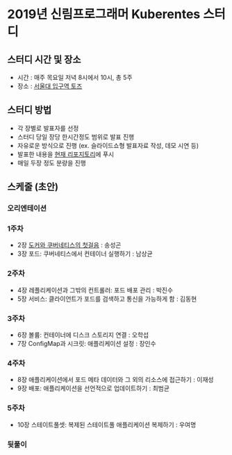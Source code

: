 # 2019년 신림프로그래머 Kuberentes 스터디 

## 스터디 시간 및 장소
- 시간 : 매주 목요일 저녁 8시에서 10시, 총 5주
- 장소 : [서울대 입구역 토즈](https://moim.toz.co.kr/branchDetail?path=%25EA%25B3%25B5%25EA%25B0%2584%25EC%25B0%25BE%25EA%25B8%25B0&url=%252FboothSearch&branch_id=26&boothprofile_id=159)


## 스터디 방법
- 각 장별로 발표자를 선정
- 스터디 당일 장당 한시간정도 범위로 발표 진행
- 자유로운 방식으로 진행 (ex. 슬라이드쇼형 발표자료 작성, 데모 시연 등)
- 발표한 내용을 [현재 리포지토리](https://github.com/sillim-programmer/kubernetes-in-action-study)에 푸시
- 매일 두장 정도 분량을 진행

## 스케줄 (초안)

### 오리엔테이션
### 1주차 
- 2장 [도커와 쿠버네티스의 첫걸음](https://github.com/sillim-programmer/kubernetes-in-action-study/blob/master/K8s_in_action02.pdf) : 송성곤
- 3장 포드: 쿠버네티스에서 컨테이너 실행하기 : 남상균
### 2주차
- 4장 레플리케이션과 그밖의 컨트롤러: 포드 배포 관리 : 박진수
- 5장 서비스: 클라이언트가 포드를 검색하고 통신을 가능하게 함 : 김동현
### 3주차 
- 6장 볼륨: 컨테이너에 디스크 스토리지 연결 : 오학섭
- 7장 ConfigMap과 시크릿: 애플리케이션 설정 : 장인수
### 4주차 
- 8장 애플리케이션에서 포드 메타 데이터와 그 외의 리소스에 접근하기 : 이재성
- 9장 배포: 애플리케이션을 선언적으로 업데이트하기 : 최범균
### 5주차 
- 10장 스테이트풀셋: 복제된 스테이트풀 애플리케이션 복제하기 : 우여명
### 뒷풀이
